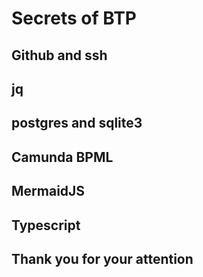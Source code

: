 # Secrets of BTP



## Github and ssh


## jq



## postgres and sqlite3



## Camunda BPML



## MermaidJS



## Typescript



## Thank you for your attention
